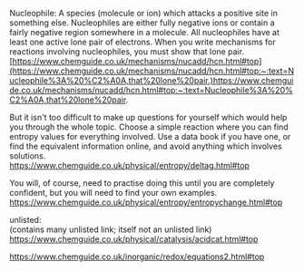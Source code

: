 Nucleophile:  A species (molecule or ion) which attacks a positive site in something else. Nucleophiles are either fully negative ions or contain a fairly negative region somewhere in a molecule. All nucleophiles have at least one active lone pair of electrons. When you write mechanisms for reactions involving nucleophiles, you must show that lone pair.  
[https://www.chemguide.co.uk/mechanisms/nucadd/hcn.html#top](https://www.chemguide.co.uk/mechanisms/nucadd/hcn.html#top:~:text=Nucleophile%3A%20%C2%A0A,that%20lone%20pair.)https://www.chemguide.co.uk/mechanisms/nucadd/hcn.html#top:~:text=Nucleophile%3A%20%C2%A0A,that%20lone%20pair.

But it isn't too difficult to make up questions for yourself which would help you through the whole topic. Choose a simple reaction where you can find entropy values for everything involved. Use a data book if you have one, or find the equivalent information online, and avoid anything which involves solutions.  
https://www.chemguide.co.uk/physical/entropy/deltag.html#top

You will, of course, need to practise doing this until you are completely confident, but you will need to find your own examples.  
https://www.chemguide.co.uk/physical/entropy/entropychange.html#top

unlisted:  
(contains many unlisted link; itself not an unlisted link)  
https://www.chemguide.co.uk/physical/catalysis/acidcat.html#top

https://www.chemguide.co.uk/inorganic/redox/equations2.html#top

